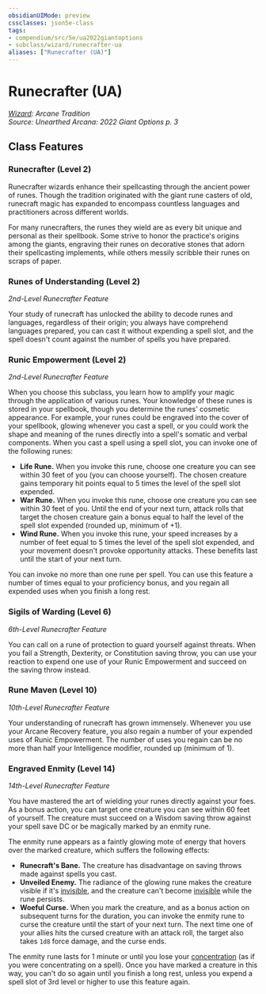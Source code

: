 ```yaml
---
obsidianUIMode: preview
cssclasses: json5e-class
tags:
- compendium/src/5e/ua2022giantoptions
- subclass/wizard/runecrafter-ua
aliases: ["Runecrafter (UA)"]
---
```

# Runecrafter (UA)
*[Wizard](wizard.md): Arcane Tradition*  
*Source: Unearthed Arcana: 2022 Giant Options p. 3*  


## Class Features

### Runecrafter (Level 2)

Runecrafter wizards enhance their spellcasting through the ancient power of runes. Though the tradition originated with the giant rune casters of old, runecraft magic has expanded to encompass countless languages and practitioners across different worlds.

For many runecrafters, the runes they wield are as every bit unique and personal as their spellbook. Some strive to honor the practice's origins among the giants, engraving their runes on decorative stones that adorn their spellcasting implements, while others messily scribble their runes on scraps of paper.

### Runes of Understanding (Level 2)

*2nd-Level Runecrafter Feature*

Your study of runecraft has unlocked the ability to decode runes and languages, regardless of their origin; you always have comprehend languages prepared, you can cast it without expending a spell slot, and the spell doesn't count against the number of spells you have prepared.

### Runic Empowerment (Level 2)

*2nd-Level Runecrafter Feature*

When you choose this subclass, you learn how to amplify your magic through the application of various runes. Your knowledge of these runes is stored in your spellbook, though you determine the runes' cosmetic appearance. For example, your runes could be engraved into the cover of your spellbook, glowing whenever you cast a spell, or you could work the shape and meaning of the runes directly into a spell's somatic and verbal components. When you cast a spell using a spell slot, you can invoke one of the following runes:

- **Life Rune.** When you invoke this rune, choose one creature you can see within 30 feet of you (you can choose yourself). The chosen creature gains temporary hit points equal to 5 times the level of the spell slot expended.  
- **War Rune.** When you invoke this rune, choose one creature you can see within 30 feet of you. Until the end of your next turn, attack rolls that target the chosen creature gain a bonus equal to half the level of the spell slot expended (rounded up, minimum of +1).  
- **Wind Rune.** When you invoke this rune, your speed increases by a number of feet equal to 5 times the level of the spell slot expended, and your movement doesn't provoke opportunity attacks. These benefits last until the start of your next turn.  

You can invoke no more than one rune per spell. You can use this feature a number of times equal to your proficiency bonus, and you regain all expended uses when you finish a long rest.

### Sigils of Warding (Level 6)

*6th-Level Runecrafter Feature*

You can call on a rune of protection to guard yourself against threats. When you fail a Strength, Dexterity, or Constitution saving throw, you can use your reaction to expend one use of your Runic Empowerment and succeed on the saving throw instead.

### Rune Maven (Level 10)

*10th-Level Runecrafter Feature*

Your understanding of runecraft has grown immensely. Whenever you use your Arcane Recovery feature, you also regain a number of your expended uses of Runic Empowerment. The number of uses you regain can be no more than half your Intelligence modifier, rounded up (minimum of 1).

### Engraved Enmity (Level 14)

*14th-Level Runecrafter Feature*

You have mastered the art of wielding your runes directly against your foes. As a bonus action, you can target one creature you can see within 60 feet of yourself. The creature must succeed on a Wisdom saving throw against your spell save DC or be magically marked by an enmity rune.

The enmity rune appears as a faintly glowing mote of energy that hovers over the marked creature, which suffers the following effects:

- **Runecraft's Bane.** The creature has disadvantage on saving throws made against spells you cast.  
- **Unveiled Enemy.** The radiance of the glowing rune makes the creature visible if it's [invisible](/Systems/5e/rules/conditions.md#invisible), and the creature can't become [invisible](/Systems/5e/rules/conditions.md#invisible) while the rune persists.  
- **Woeful Curse.** When you mark the creature, and as a bonus action on subsequent turns for the duration, you can invoke the enmity rune to curse the creature until the start of your next turn. The next time one of your allies hits the cursed creature with an attack roll, the target also takes `1d8` force damage, and the curse ends.  

The enmity rune lasts for 1 minute or until you lose your [concentration](/Systems/5e/rules/conditions.md#concentration) (as if you were concentrating on a spell). Once you have marked a creature in this way, you can't do so again until you finish a long rest, unless you expend a spell slot of 3rd level or higher to use this feature again.